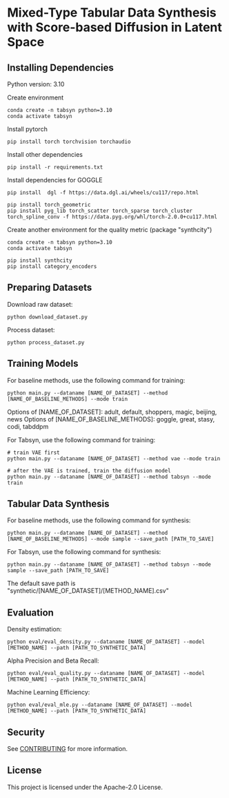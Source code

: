# Mixed-Type Tabular Data Synthesis with Score-based Diffusion in Latent Space

## Installing Dependencies

Python version: 3.10

Create environment

```
conda create -n tabsyn python=3.10
conda activate tabsyn
```

Install pytorch

```
pip install torch torchvision torchaudio
```

Install other dependencies

```
pip install -r requirements.txt
```

Install dependencies for GOGGLE

```
pip install  dgl -f https://data.dgl.ai/wheels/cu117/repo.html

pip install torch_geometric
pip install pyg_lib torch_scatter torch_sparse torch_cluster torch_spline_conv -f https://data.pyg.org/whl/torch-2.0.0+cu117.html
```

Create another environment for the quality metric (package "synthcity")

```
conda create -n tabsyn python=3.10
conda activate tabsyn

pip install synthcity
pip install category_encoders
```

## Preparing Datasets

Download raw dataset:

```
python download_dataset.py
```

Process dataset:

```
python process_dataset.py
```

## Training Models

For baseline methods, use the following command for training:

```
python main.py --dataname [NAME_OF_DATASET] --method [NAME_OF_BASELINE_METHODS] --mode train
```

Options of [NAME_OF_DATASET]: adult, default, shoppers, magic, beijing, news
Options of [NAME_OF_BASELINE_METHODS]: goggle, great, stasy, codi, tabddpm

For Tabsyn, use the following command for training:

```
# train VAE first
python main.py --dataname [NAME_OF_DATASET] --method vae --mode train

# after the VAE is trained, train the diffusion model
python main.py --dataname [NAME_OF_DATASET] --method tabsyn --mode train

```

## Tabular Data Synthesis

For baseline methods, use the following command for synthesis:

```
python main.py --dataname [NAME_OF_DATASET] --method [NAME_OF_BASELINE_METHODS] --mode sample --save_path [PATH_TO_SAVE]
```

For Tabsyn, use the following command for synthesis:

```
python main.py --dataname [NAME_OF_DATASET] --method tabsyn --mode sample --save_path [PATH_TO_SAVE]

```

The default save path is "synthetic/[NAME_OF_DATASET]/[METHOD_NAME].csv"

## Evaluation

Density estimation:

```
python eval/eval_density.py --dataname [NAME_OF_DATASET] --model [METHOD_NAME] --path [PATH_TO_SYNTHETIC_DATA]
```

Alpha Precision and Beta Recall:

```
python eval/eval_quality.py --dataname [NAME_OF_DATASET] --model [METHOD_NAME] --path [PATH_TO_SYNTHETIC_DATA]
```

Machine Learning Efficiency:

```
python eval/eval_mle.py --dataname [NAME_OF_DATASET] --model [METHOD_NAME] --path [PATH_TO_SYNTHETIC_DATA]
```
## Security

See [CONTRIBUTING](CONTRIBUTING.md#security-issue-notifications) for more information.

## License

This project is licensed under the Apache-2.0 License.


